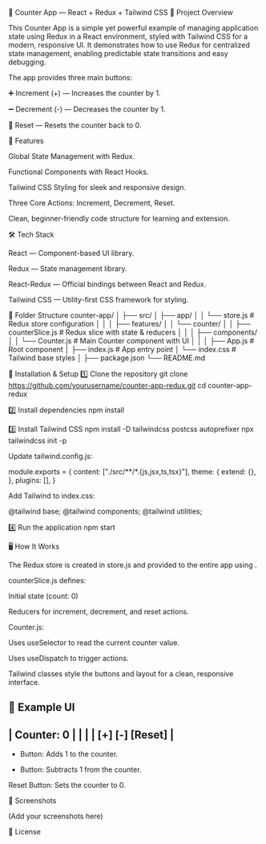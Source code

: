 📌 Counter App — React + Redux + Tailwind CSS
📝 Project Overview

This Counter App is a simple yet powerful example of managing application state using Redux in a React environment, styled with Tailwind CSS for a modern, responsive UI.
It demonstrates how to use Redux for centralized state management, enabling predictable state transitions and easy debugging.

The app provides three main buttons:

➕ Increment (+) — Increases the counter by 1.

➖ Decrement (-) — Decreases the counter by 1.

🔄 Reset — Resets the counter back to 0.

🎯 Features

Global State Management with Redux.

Functional Components with React Hooks.

Tailwind CSS Styling for sleek and responsive design.

Three Core Actions: Increment, Decrement, Reset.

Clean, beginner-friendly code structure for learning and extension.

🛠️ Tech Stack

React — Component-based UI library.

Redux — State management library.

React-Redux — Official bindings between React and Redux.

Tailwind CSS — Utility-first CSS framework for styling.

📂 Folder Structure
counter-app/
│
├── src/
│   ├── app/
│   │   └── store.js           # Redux store configuration
│   │
│   ├── features/
│   │   └── counter/
│   │       ├── counterSlice.js # Redux slice with state & reducers
│   │
│   ├── components/
│   │   └── Counter.js         # Main Counter component with UI
│   │
│   ├── App.js                 # Root component
│   ├── index.js               # App entry point
│   └── index.css              # Tailwind base styles
│
├── package.json
└── README.md

🚀 Installation & Setup
1️⃣ Clone the repository
git clone https://github.com/yourusername/counter-app-redux.git
cd counter-app-redux

2️⃣ Install dependencies
npm install

3️⃣ Install Tailwind CSS
npm install -D tailwindcss postcss autoprefixer
npx tailwindcss init -p


Update tailwind.config.js:

module.exports = {
  content: ["./src/**/*.{js,jsx,ts,tsx}"],
  theme: {
    extend: {},
  },
  plugins: [],
}


Add Tailwind to index.css:

@tailwind base;
@tailwind components;
@tailwind utilities;

4️⃣ Run the application
npm start

🖥️ How It Works

The Redux store is created in store.js and provided to the entire app using <Provider>.

counterSlice.js defines:

Initial state (count: 0)

Reducers for increment, decrement, and reset actions.

Counter.js:

Uses useSelector to read the current counter value.

Uses useDispatch to trigger actions.

Tailwind classes style the buttons and layout for a clean, responsive interface.

🎨 Example UI
------------------------
|     Counter: 0       |
|                      |
|  [+]  [-]  [Reset]   |
------------------------


+ Button: Adds 1 to the counter.

- Button: Subtracts 1 from the counter.

Reset Button: Sets the counter to 0.

📸 Screenshots

(Add your screenshots here)

📜 License
